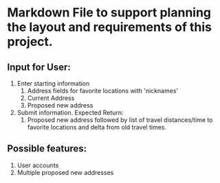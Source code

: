 # Markdown File to support planning the layout and requirements of this project.

## Input for User:
1. Enter starting information
	1. Address fields for favorite locations with 'nicknames'
	2. Current Address
	3. Proposed new address
2. Submit information. Expected Return:
	1. Proposed new address followed by list of travel distances/time to favorite locations and delta from old travel times.

## Possible features:
1. User accounts
2. Multiple proposed new addresses